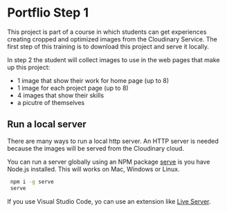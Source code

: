 # Portflio Step 1
This project is part of a course in which students can get experiences creating cropped and optimized images from the Cloudinary Service.  The first step of this training is to download this project and serve it locally.

In step 2 the student will collect images to use in the web pages that make up this project: 

- 1 image that show their work for home page (up to 8)
- 1 image for each project page (up to 8)
- 4 images that show their skills
- a picutre of themselves

## Run a local server

There are many ways to run a local http server.  An HTTP server is needed because the images will be served from the Cloudinary cloud.

You can run a server globally using an NPM package [serve](https://www.npmjs.com/package/serve) is you have Node.js installed.  This will works on Mac, Windows or Linux.

```zsh
 npm i -g serve
 serve
 ```

If you use Visual Studio Code, yo can use an extension like [Live Server](https://marketplace.visualstudio.com/items?itemName=yandeu.five-server).

